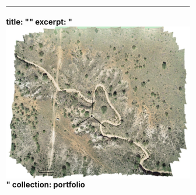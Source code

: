 ---
title: ""
excerpt: "<br/><img src='/images/Las_Cienega_rgb2.jpg'>"
collection: portfolio
------
